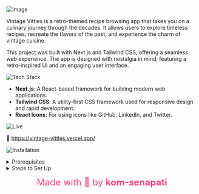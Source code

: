 ![image](https://github.com/user-attachments/assets/87190211-41f8-4e4c-a51b-05e2504dbeea)

Vintage Vittles is a retro-themed recipe browsing app that takes you on a culinary journey through the decades. It allows users to explore timeless recipes, recreate the flavors of the past, and experience the charm of vintage cuisine.

This project was built with Next.js and Tailwind CSS, offering a seamless web experience. The app is designed with nostalgia in mind, featuring a retro-inspired UI and an engaging user interface.

![Tech Stack](https://github.com/user-attachments/assets/91f48fad-a328-41f9-82a3-3783aea1776f)

- **Next.js**: A React-based framework for building modern web applications.
- **Tailwind CSS**: A utility-first CSS framework used for responsive design and rapid development.
- **React Icons**: For using icons like GitHub, LinkedIn, and Twitter.

![Live](https://github.com/user-attachments/assets/5c7c713a-248a-48f4-bd47-c0c4c7a8296d)

🔴 https://vintage-vittles.vercel.app/

![Installation](https://github.com/user-attachments/assets/c2894118-d4e6-4cdc-a46c-71b25527f854)

<details>
  <summary>Prerequisites</summary>

- Node.js (>=20.x)
- npm or yarn

</details>

<details>
  <summary>Steps to Set Up</summary>

1. Clone the repository:

   ```bash
   git clone https://github.com/kom-senapati/vintage-vittles.git
   ```

2. Navigate to the project directory:

   ```bash
   cd vintage-vittles
   ```

3. Install the dependencies:

   Using npm:

   ```bash
   npm install
   ```

   Or using yarn:

   ```bash
   yarn install
   ```

4. Run the development server:

   ```bash
   npm run dev
   ```

   Or using yarn:

   ```bash
   yarn dev
   ```

5. Open your browser and go to:

   ```bash
   http://localhost:3000
   ```

</details>

<p align="center">
  <span style="font-size: 24px; color: #ff4081;">Made with 💖 by <strong>kom-senapati</strong></span>
</p>
